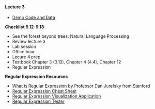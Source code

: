 #### Lecture 3

+ [Demo Code and Data](https://www.dropbox.com/sh/arbsqv6oinu76cf/AABpM8vTJvA_KN9dWvDS0Ycma?dl=0)


**Checklist 9.12-9.18**
+ See the forest beyond trees: Natural Language Processing
+ Review lecture 3
+ Lab session
+ Office hour
+ Lecure 4 prep
 + Textbook Chapter 3 (3.13), Chapter 4 (4.4), Chapter 12
 + Regular Expression

**Regular Expression Resources**
+ [What is Regular Expression by Professor Dan Jurafsky from Stanford](https://www.youtube.com/watch?v=hwDhO1GLb_4)
+ [Regular Expression Cheat Sheet](http://www.rexegg.com/regex-quickstart.html)
+ [Regular Expression Visualization Application](https://regexper.com/)
+ [Regular Expression Tester](http://java-regex-tester.appspot.com/)
